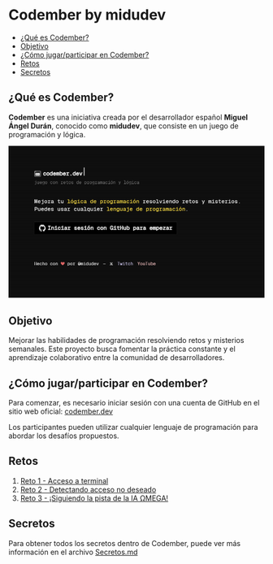 # Codember by midudev

- [¿Qué es Codember?](#qué-es-codember)
- [Objetivo](#objetivo)
- [¿Cómo jugar/participar en Codember?](#cómo-jugarparticipar-en-codember)
- [Retos](#retos)
- [Secretos](#secretos)

## ¿Qué es Codember?
**Codember** es una iniciativa creada por el desarrollador español **Miguel Ángel Durán**, conocido como **midudev**, que consiste en un juego de programación y lógica.
<p align="center">
  <img src="Images/codember.png" title="Codember" alt="Codember">
</p>

## Objetivo
Mejorar las habilidades de programación resolviendo retos y misterios semanales. Este proyecto busca fomentar la práctica constante y el aprendizaje colaborativo entre la comunidad de desarrolladores.

## ¿Cómo jugar/participar en Codember?
Para comenzar, es necesario iniciar sesión con una cuenta de GitHub en el sitio web oficial: [codember.dev](https://codember.dev/ "codember.dev")

Los participantes pueden utilizar cualquier lenguaje de programación para abordar los desafíos propuestos. 

## Retos
1. [Reto 1 - Acceso a terminal](Reto1/ "Reto 1 - Acceso a terminal")
2. [Reto 2 - Detectando acceso no deseado](Reto2/ "Reto 2 - Detectando acceso no deseado")
3. [Reto 3 - ¡Siguiendo la pista de la IA ΩMEGA!](Reto3/ "Reto 3 - ¡Siguiendo la pista de la IA ΩMEGA!")

## Secretos
Para obtener todos los secretos dentro de Codember, puede ver más información en el archivo [Secretos.md](Secretos.md "Secretos.md")